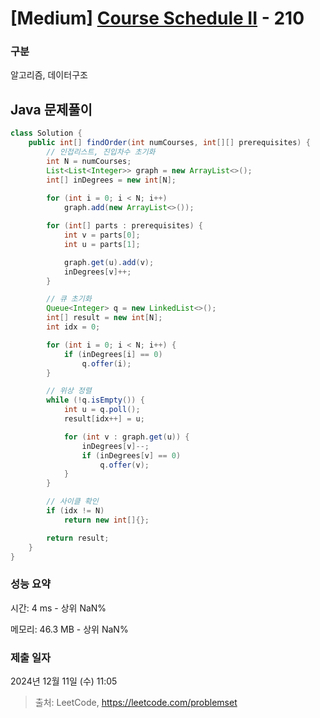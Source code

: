 # [Medium] [Course Schedule II](https://leetcode.com/problems/course-schedule-ii) - 210 

### 구분

알고리즘, 데이터구조

## Java 문제풀이

```java
class Solution {
    public int[] findOrder(int numCourses, int[][] prerequisites) {
        // 인접리스트, 진입차수 초기화
        int N = numCourses;
        List<List<Integer>> graph = new ArrayList<>();
        int[] inDegrees = new int[N];
        
        for (int i = 0; i < N; i++)
            graph.add(new ArrayList<>());

        for (int[] parts : prerequisites) {
            int v = parts[0];
            int u = parts[1];

            graph.get(u).add(v);
            inDegrees[v]++;
        }

        // 큐 초기화
        Queue<Integer> q = new LinkedList<>();
        int[] result = new int[N];
        int idx = 0;

        for (int i = 0; i < N; i++) {
            if (inDegrees[i] == 0)
                q.offer(i);
        }

        // 위상 정렬
        while (!q.isEmpty()) {
            int u = q.poll();
            result[idx++] = u;

            for (int v : graph.get(u)) {
                inDegrees[v]--;
                if (inDegrees[v] == 0)
                    q.offer(v);
            }
        }

        // 사이클 확인
        if (idx != N)
            return new int[]{};

        return result;
    }
}
```

### 성능 요약

시간: 4 ms - 상위 NaN%

메모리: 46.3 MB - 상위 NaN%

### 제출 일자

2024년 12월 11일 (수) 11:05

> 출처: LeetCode, https://leetcode.com/problemset